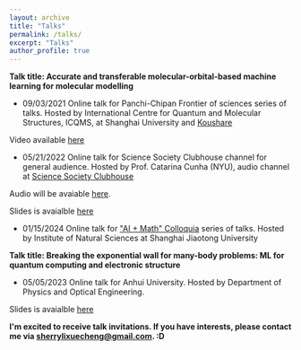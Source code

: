 ```yaml
---
layout: archive
title: "Talks"
permalink: /talks/
excerpt: "Talks"
author_profile: true
---
```


**Talk title: Accurate and transferable molecular-orbital-based machine learning for molecular modelling**

* 09/03/2021 Online talk for Panchi-Chipan Frontier of sciences series of talks. Hosted by International Centre for Quantum and Molecular Structures, ICQMS, at Shanghai University and [Koushare](https://www.koushare.com/)

Video available [here](https://www.koushare.com/video/videodetail/16294)


* 05/21/2022 Online talk for Science Society Clubhouse channel for general audience. Hosted by Prof. Catarina Cunha (NYU), audio channel at [Science Society Clubhouse](https://www.clubhousesciencesociety.com/)

Audio will be avaiable [here](https://www.clubhouse.com/join/science-society/KJT0wIVG/mWwgqlwY?utm_medium=ch_invite&utm_campaign=j24X6ivwc0EnmCitvMfvdw-166570).

Slides is avaialble [here](https://sherrylixuecheng.github.io/files/talk_05_21.pdf)


* 01/15/2024 Online talk for ["AI + Math" Colloquia](https://ins.sjtu.edu.cn/seminars/2440) series of talks. Hosted by Institute of Natural Sciences at Shanghai Jiaotong University 


**Talk title: Breaking the exponential wall for many-body problems: ML for quantum computing and electronic structure**

* 05/05/2023 Online talk for Anhui University. Hosted by Department of Physics and Optical Engineering.

Slides is avaialble [here](https://sherrylixuecheng.github.io/files/talk_05_05_23.pdf)


**I'm excited to receive talk invitations. If you have interests, please contact me via sherrylixuecheng@gmail.com. :D**
